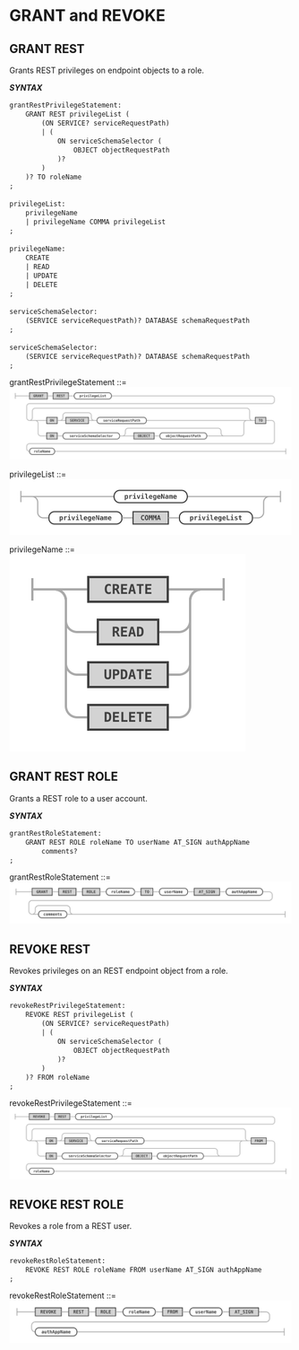 <!-- Copyright (c) 2022, 2025, Oracle and/or its affiliates.

This program is free software; you can redistribute it and/or modify
it under the terms of the GNU General Public License, version 2.0,
as published by the Free Software Foundation.

This program is designed to work with certain software (including
but not limited to OpenSSL) that is licensed under separate terms, as
designated in a particular file or component or in included license
documentation.  The authors of MySQL hereby grant you an additional
permission to link the program and your derivative works with the
separately licensed software that they have either included with
the program or referenced in the documentation.

This program is distributed in the hope that it will be useful,  but
WITHOUT ANY WARRANTY; without even the implied warranty of
MERCHANTABILITY or FITNESS FOR A PARTICULAR PURPOSE.  See
the GNU General Public License, version 2.0, for more details.

You should have received a copy of the GNU General Public License
along with this program; if not, write to the Free Software Foundation, Inc.,
51 Franklin St, Fifth Floor, Boston, MA 02110-1301 USA -->

# GRANT and REVOKE

## GRANT REST

Grants REST privileges on endpoint objects to a role.

**_SYNTAX_**

```antlr
grantRestPrivilegeStatement:
    GRANT REST privilegeList (
        (ON SERVICE? serviceRequestPath)
        | (
            ON serviceSchemaSelector (
                OBJECT objectRequestPath
            )?
        )
    )? TO roleName
;

privilegeList:
    privilegeName
    | privilegeName COMMA privilegeList
;

privilegeName:
    CREATE
    | READ
    | UPDATE
    | DELETE
;

serviceSchemaSelector:
    (SERVICE serviceRequestPath)? DATABASE schemaRequestPath
;

serviceSchemaSelector:
    (SERVICE serviceRequestPath)? DATABASE schemaRequestPath
;
```

grantRestPrivilegeStatement ::=
![grantRestPrivilegeStatement](../../images/sql/grantRestPrivilegeStatement.svg "grantRestPrivilegeStatement")

privilegeList ::=
![privilegeList](../../images/sql/privilegeList.svg "privilegeList")

privilegeName ::=
![privilegeName](../../images/sql/privilegeName.svg  "privilegeName")

## GRANT REST ROLE

Grants a REST role to a user account.

**_SYNTAX_**

```antlr
grantRestRoleStatement:
    GRANT REST ROLE roleName TO userName AT_SIGN authAppName
        comments?
;
```

grantRestRoleStatement ::=
![grantRestRoleStatement](../../images/sql/grantRestRoleStatement.svg "grantRestRoleStatement")

## REVOKE REST

Revokes privileges on an REST endpoint object from a role.

**_SYNTAX_**

```antlr
revokeRestPrivilegeStatement:
    REVOKE REST privilegeList (
        (ON SERVICE? serviceRequestPath)
        | (
            ON serviceSchemaSelector (
                OBJECT objectRequestPath
            )?
        )
    )? FROM roleName
;
```

revokeRestPrivilegeStatement ::=
![revokeRestPrivilegeStatement](../../images/sql/revokeRestPrivilegeStatement.svg "revokeRestPrivilegeStatement")

## REVOKE REST ROLE

Revokes a role from a REST user.

**_SYNTAX_**

```antlr
revokeRestRoleStatement:
    REVOKE REST ROLE roleName FROM userName AT_SIGN authAppName
;
```

revokeRestRoleStatement ::=
![revokeRestRoleStatement](../../images/sql/revokeRestRoleStatement.svg "revokeRestRoleStatement")


